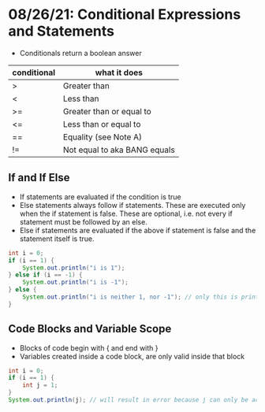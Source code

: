 # 08/26/21: Conditional Expressions and Statements

- Conditionals return a boolean answer

| conditional | what it does |
| ----------- | ------------ |
| > | Greater than |
| < | Less than |
| >= | Greater than or equal to |
| <= | Less than or equal to |
| == | Equality (see Note A) |
| != | Not equal to aka BANG equals |

## If and If Else
- If statements are evaluated if the condition is true
- Else statements always follow if statements. These are executed only when the if statement is false. These are optional, i.e. not every if statement must be followed by an else. 
- Else if statements are evaluated if the above if statement is false and the statement itself is true. 
``` java
int i = 0;
if (i == 1) {
    System.out.println("i is 1");
} else if (i == -1) {
    System.out.println("i is -1");
} else {
    System.out.println("i is neither 1, nor -1"); // only this is printed 
}
```
## Code Blocks and Variable Scope
- Blocks of code begin with { and end with }
- Variables created inside a code block, are only valid inside that block
``` java
int i = 0; 
if (i == 1) {
    int j = 1;
} 
System.out.println(j); // will result in error because j can only be accessed inside the if block it was created in
```